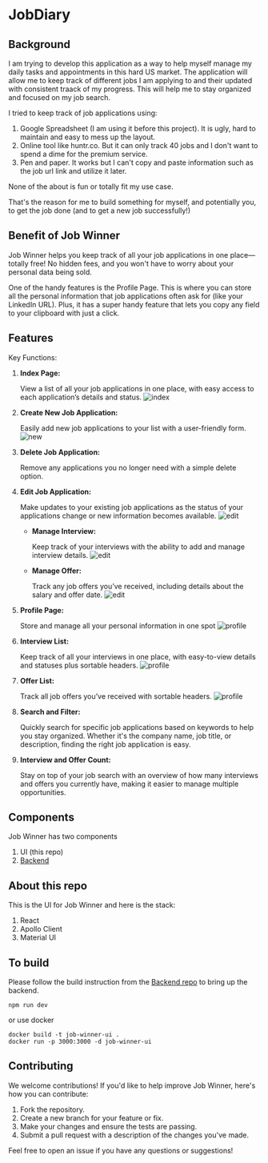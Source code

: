 # JobDiary


## Background

I am trying to develop this application as a way to help myself manage my daily tasks and appointments in this hard US market. The application will allow me to keep track of different jobs I am applying to and their updated with consistent traack of my progress. This will help me to stay organized and focused on my job search.

I tried to keep track of job applications using:

1. Google Spreadsheet (I am using it before this project). It is ugly, hard to maintain and easy to mess up the layout.
1. Online tool like huntr.co. But it can only track 40 jobs and I don't want to spend a dime for the premium service.
1. Pen and paper. It works but I can't copy and paste information such as the job url link and utilize it later.

None of the about is fun or totally fit my use case.

That's the reason for me to build something for myself, and potentially you, to get the job done (and to get a new job successfully!)

## Benefit of Job Winner

Job Winner helps you keep track of all your job applications in one place—totally free! No hidden fees, and you won't have to worry about your personal data being sold.

One of the handy features is the Profile Page. This is where you can store all the personal information that job applications often ask for (like your LinkedIn URL). Plus, it has a super handy feature that lets you copy any field to your clipboard with just a click.

## Features

Key Functions:
1. __Index Page:__

    View a list of all your job applications in one place, with easy access to each application’s details and status.
    ![index](readme-img/index.png)
1. __Create New Job Application:__

    Easily add new job applications to your list with a user-friendly form.
    ![new](readme-img/add.png)
1. __Delete Job Application:__

    Remove any applications you no longer need with a simple delete option.
1. __Edit Job Application:__

    Make updates to your existing job applications as the status of your applications change or new information becomes available.
    ![edit](readme-img/edit.png)
    - __Manage Interview:__

      Keep track of your interviews with the ability to add and manage interview details.
      ![edit](readme-img/interview.png)
    - __Manage Offer:__

      Track any job offers you’ve received, including details about the salary and offer date.
      ![edit](readme-img/offer.png)
1. __Profile Page:__
    
    Store and manage all your personal information in one spot
    ![profile](readme-img/profile.png)
1. __Interview List:__
  
    Keep track of all your interviews in one place, with easy-to-view details and statuses plus sortable headers.
    ![profile](readme-img/interview-list.png)
1. __Offer List:__
    
    Track all job offers you’ve received with sortable headers.
    ![profile](readme-img/offer-list.png)

1. __Search and Filter:__
    
    Quickly search for specific job applications based on keywords to help you stay organized. Whether it's the company name, job title, or description, finding the right job application is easy.
1. __Interview and Offer Count:__
    
    Stay on top of your job search with an overview of how many interviews and offers you currently have, making it easier to manage multiple opportunities.

## Components

Job Winner has two components
1. UI (this repo)
1. [Backend](https://github.com/januschung/job-winner)

## About this repo

This is the UI for Job Winner and here is the stack:

1. React
1. Apollo Client
1. Material UI

## To build 

Please follow the build instruction from the [Backend repo](https://github.com/januschung/job-winner) to bring up the backend.

```console
npm run dev
```
or use docker
```console
docker build -t job-winner-ui .
docker run -p 3000:3000 -d job-winner-ui
```

## Contributing

We welcome contributions! If you'd like to help improve Job Winner, here's how you can contribute:

1. Fork the repository.
1. Create a new branch for your feature or fix.
1. Make your changes and ensure the tests are passing.
1. Submit a pull request with a description of the changes you've made.

Feel free to open an issue if you have any questions or suggestions!
